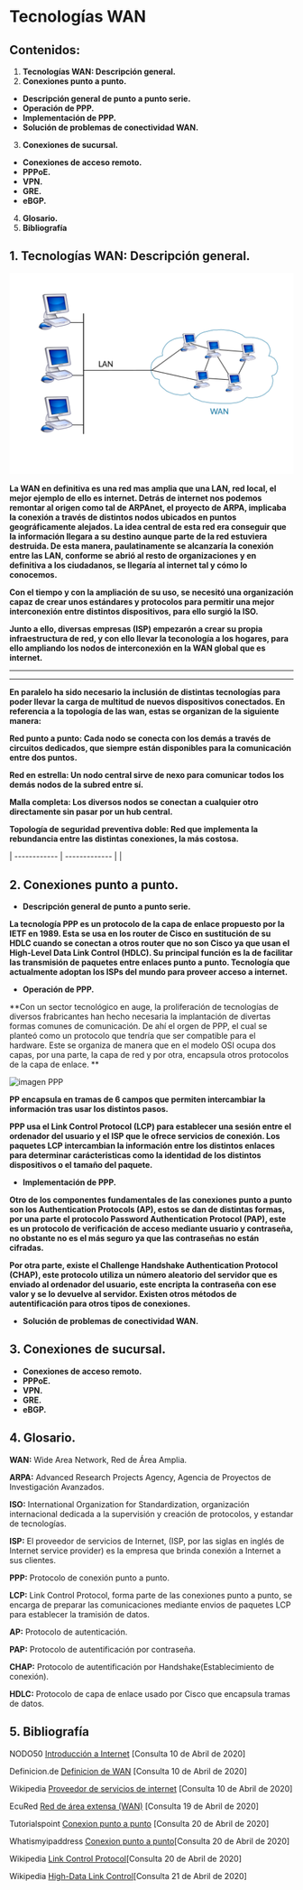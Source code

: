# Tecnologías WAN



## Contenidos:

1. **Tecnologías WAN: Descripción general.** 
2. **Conexiones punto a punto.**
 * **Descripción general de punto a punto serie.** 
 * **Operación de PPP.** 
 * **Implementación de PPP.**
 * **Solución de problemas de conectividad WAN.** 
3. **Conexiones de sucursal.** 
 * **Conexiones de acceso remoto.** 
 * **PPPoE.**
 * **VPN.** 
 * **GRE.** 
 * **eBGP.** 
4. **Glosario.** 
5. **Bibliografía**


## 1. Tecnologías WAN: Descripción general. 
![Imagen WAN](./1018px-LAN_WAN_scheme.svg.png)

**La WAN en definitiva es una red mas amplia que una LAN, red local, el mejor ejemplo de ello es internet. Detrás de internet nos podemos remontar al origen como tal de ARPAnet, el proyecto de ARPA, implicaba la conexión a través de distintos nodos ubicados en puntos geográficamente alejados. La idea central de esta red era conseguir que la información llegara a su destino aunque parte de la red estuviera destruida.
De esta manera, paulatinamente se alcanzaría la conexión entre las LAN, conforme se abrió al resto de organizaciones y en definitiva a los ciudadanos, se llegaría al internet tal y cómo lo conocemos.**

**Con el tiempo y con la ampliación de su uso, se necesitó una organización capaz de crear unos estándares y protocolos para permitir una mejor interconexión entre distintos dispositivos, para ello surgió la ISO.**

**Junto a ello, diversas empresas (ISP) empezarón a crear su propia infraestructura de red, y con ello llevar la teconología a los hogares, para ello ampliando los nodos de interconexión en la WAN global que es internet.** 


-------------------------------------------


-------------------------------------------

**En paralelo ha sido necesario la inclusión de distintas tecnologías para poder llevar la carga de multitud de nuevos dispositivos conectados.
En referencia a la topología de las wan, estas se organizan de la siguiente manera:**

**Red punto a punto: Cada nodo se conecta con los demás a través de circuitos dedicados, que siempre están disponibles para la comunicación entre dos puntos.**

**Red en estrella: Un nodo central sirve de nexo para comunicar todos los demás nodos de la subred entre sí.**

**Malla completa: Los diversos nodos se conectan a cualquier otro directamente sin pasar por un hub central.**

**Topología de seguridad preventiva doble: Red que implementa la rebundancia entre las distintas conexiones, la más costosa.**

 | 
------------ | -------------
| 
| 



## 2. Conexiones punto a punto.
* **Descripción general de punto a punto serie.** 

**La tecnología PPP es un protocolo de la capa de enlace propuesto por la IETF en 1989. Esta se usa en los router de Cisco en sustitución de su HDLC cuando se conectan a otros router que no son Cisco ya que usan el High-Level Data Link Control (HDLC). Su principal función es la de facilitar las transmisión de paquetes entre enlaces punto a punto. Tecnología que actualmente adoptan los ISPs del mundo para proveer acceso a internet.**


 * **Operación de PPP.** 
 
 **Con un sector tecnológico en auge, la proliferación de tecnologías de diversos frabricantes han hecho necesaria la implantación de divertas formas comunes de comunicación. De ahí el orgen de PPP, el cual se planteó como un protocolo que tendría que ser compatible para el hardware. Este se organiza de manera que en el modelo OSI ocupa dos capas, por una parte, la capa de red y por otra, encapsula otros protocolos de la capa de enlace. **
 
 ![imagen PPP](./protocoloPPP.png)
 
 **PP encapsula en tramas de 6 campos que permiten intercambiar la información tras usar los distintos pasos.**
 
 **PPP usa el Link Control Protocol (LCP) para establecer una sesión entre el ordenador del usuario y el ISP que le ofrece servicios de conexión. Los paquetes LCP intercambian la información entre los distintos enlaces para determinar carácteristicas como la identidad de los distintos dispositivos o el tamaño del paquete.**
 

 
 * **Implementación de PPP.**
 
 **Otro de los componentes fundamentales de las conexiones punto a punto son los Authentication Protocols (AP), estos se dan de distintas formas, por una parte el protocolo Password Authentication Protocol (PAP), este es un protocolo de verificación de acceso mediante usuario y contraseña, no obstante no es el más seguro ya que las contraseñas no están cifradas.** 

**Por otra parte, existe el Challenge Handshake Authentication Protocol (CHAP), este protocolo utiliza un número aleatorio del servidor que es enviado al ordenador del usuario, este encripta la contraseña con ese valor y se lo devuelve al servidor.
Existen otros métodos de autentificación para otros tipos de conexiones.**
 * **Solución de problemas de conectividad WAN.** 

## 3. Conexiones de sucursal. 

 * **Conexiones de acceso remoto.** 
 * **PPPoE.**
 * **VPN.** 
 * **GRE.** 
 * **eBGP.** 
 
 
## 4. Glosario. 
**WAN:** Wide Area Network, Red de Área Amplia.

**ARPA:** Advanced Research Projects Agency, Agencia de Proyectos de Investigación Avanzados.

**ISO:** International Organization for Standardization, organización internacional dedicada a la supervisión y creación de protocolos, y estandar de tecnologías. 

**ISP:** El proveedor de servicios de Internet, (ISP, por las siglas en inglés de Internet service provider) es la empresa que brinda conexión a Internet a sus clientes.

**PPP:** Protocolo de conexión punto a punto.

**LCP:** Link Control Protocol, forma parte de las conexiones punto a punto, se encarga de preparar las comunicaciones mediante envios de paquetes LCP para establecer la tramisión de datos.

**AP:** Protocolo de autenticación.

**PAP:** Protocolo de autentificación por contraseña.

**CHAP:** Protocolo de autentificación por Handshake(Establecimiento de conexión).

**HDLC:** Protocolo de capa de enlace usado por Cisco que encapsula tramas de datos.



## 5. Bibliografía
NODO50 [Introducción a Internet](https://www.nodo50.org/manuales/internet/1.htm) [Consulta 10 de Abril de 2020]

Definicion.de [Definicion de WAN](https://definicion.de/wan/) [Consulta 10 de Abril de 2020]

Wikipedia [Proveedor de servicios de internet](https://es.wikipedia.org/wiki/Proveedor_de_servicios_de_Internet) [Consulta 10 de Abril de 2020]

EcuRed [Red de área extensa (WAN)](https://www.ecured.cu/Red_de_%C3%A1rea_extensa_(WAN)) [Consulta 19 de Abril de 2020]

Tutorialspoint [Conexion punto a punto](https://www.tutorialspoint.com/point-to-point-protocol-ppp) [Consulta 20 de Abril de 2020]

Whatismyipaddress [Conexion punto a punto](https://whatismyipaddress.com/ppp-pppoe)[Consulta 20 de Abril de 2020]

Wikipedia [Link Control Protocol](https://en.wikipedia.org/wiki/Link_Control_Protocol)[Consulta 20 de Abril de 2020]

Wikipedia [High-Data Link Control](https://en.wikipedia.org/wiki/High-Level_Data_Link_Control)[Consulta 21 de Abril de 2020]

